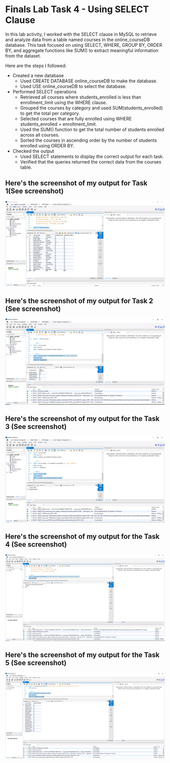 # Finals Lab Task 4 - Using SELECT Clause
In this lab activity, I worked with the SELECT clause in MySQL to retrieve and analyze data from a table named courses in the online_courseDB database. This task focused on using SELECT, WHERE, GROUP BY, ORDER BY, and aggregate functions like SUM() to extract meaningful information from the dataset.

Here are the steps I followed:
- Created a new database
  - Used CREATE DATABASE online_courseDB to make the database.
  - Used USE online_courseDB to select the database.
- Performed SELECT operations
  - Retrieved all courses where students_enrolled is less than enrollment_limit using the WHERE clause.
  - Grouped the courses by category and used SUM(students_enrolled) to get the total per category.
  - Selected courses that are fully enrolled using WHERE students_enrolled = enrollment_limit.
  - Used the SUM() function to get the total number of students enrolled across all courses.
  - Sorted the courses in ascending order by the number of students enrolled using ORDER BY.
- Checked the output
  - Used SELECT statements to display the correct output for each task.
  - Verified that the queries returned the correct data from the courses table. 
## Here's the screenshot of my output for Task 1(See screenshot)
![Sample Output](images/task1.PNG)
## Here's the screenshot of my output for Task 2 (See screenshot)
![Sample Output](images/task2.PNG)
## Here's the screenshot of my output for the Task 3 (See screenshot)
![Sample Output](images/task3.PNG)
## Here's the screenshot of my output for the Task 4 (See screenshot)
![Sample Output](images/task4.PNG)
## Here's the screenshot of my output for the Task 5 (See screenshot)
![Sample Output](images/task5.PNG)
